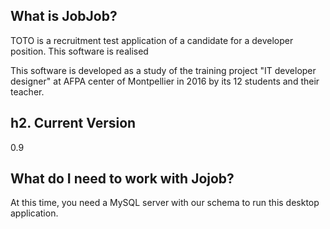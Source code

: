 
## What is JobJob? 
TOTO is a recruitment test application of a candidate for a developer position. This software is realised 

This software is developed as a study of the training project "IT developer designer" at AFPA center of Montpellier in 2016 by its 12 students and their teacher.

## h2. Current Version 
0.9 

## What do I need to work with Jojob?

At this time, you need a MySQL server with our schema to run this desktop application. 
